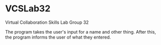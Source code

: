 # VCSLab32
Virtual Collaboration Skills Lab Group 32

The program takes the user's input for a name and other thing. After this, the program informs the user of what they entered.
